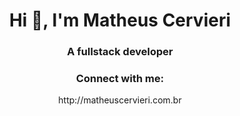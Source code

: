 <h1 align="center">Hi 👋, I'm Matheus Cervieri</h1>
<h3 align="center">A fullstack developer</h3>
  
<h3 align="center">Connect with me:</h3>
<p align="center">
  http://matheuscervieri.com.br
</p>
